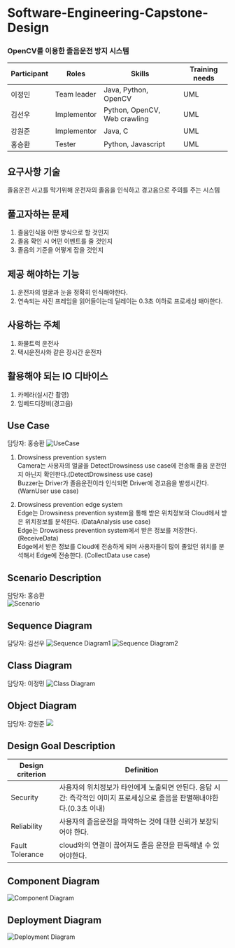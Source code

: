 # Software-Engineering-Capstone-Design

### OpenCV를 이용한 졸음운전 방지 시스템
|Participant|Roles|Skills|Training needs|
|------|---|---|---|
|이정민|Team leader|Java, Python, OpenCV|UML|
|김선우|Implementor|Python, OpenCV, Web crawling|UML|
|강원준|Implementor|Java, C|UML|
|홍승환|Tester|Python, Javascript|UML|


## 요구사항 기술
졸음운전 사고를 막기위해 운전자의 졸음을 인식하고 경고음으로 주의를 주는 시스템

## 풀고자하는 문제
1. 졸음인식을 어떤 방식으로 할 것인지 
2. 졸음 확인 시 어떤 이벤트를 줄 것인지 
3. 졸음의 기준을 어떻게 잡을 것인지

## 제공 해야하는 기능
1. 운전자의 얼굴과 눈을 정확히 인식해야한다.
2. 연속되는 사진 프레임을 읽어들이는데 딜레이는 0.3초 이하로 프로세싱 돼야한다.

## 사용하는 주체
1. 화물트럭 운전사
2. 택시운전사와 같은 장시간 운전자

## 활용해야 되는 IO 디바이스
1. 카메라(실시간 촬영)
2. 임베드디장비(경고음)

## Use Case
담당자: 홍승환
![UseCase](https://user-images.githubusercontent.com/50129757/100823932-7d7dc580-3498-11eb-9248-ae3201920f33.png)

1. Drowsiness prevention system  
Camera는 사용자의 얼굴을 DetectDrowsiness use case에 전송해 졸음 운전인지 아닌지 확인한다.(DetectDrowsiness use case)  
Buzzer는 Driver가 졸음운전이라 인식되면 Driver에 경고음을 발생시킨다. (WarnUser use case)  

2. Drowsiness prevention edge system  
Edge는 Drowsiness prevention system을 통해 받은 위치정보와 Cloud에서 받은 위치정보를 분석한다. (DataAnalysis use case)  
Edge는 Drowsiness prevention system에서 받은 정보를 저장한다.(ReceiveData)  
Edge에서 받은 정보를 Cloud에 전송하게 되며 사용자들이 많이 졸았던 위치를 분석해서 Edge에 전송한다. (CollectData use case)   

## Scenario Description
담당자: 홍승환  
![Scenario](https://user-images.githubusercontent.com/50129757/95862484-f4061d00-0d9d-11eb-99c1-b06000d03e25.png)

## Sequence Diagram
담당자: 김선우
![Sequence Diagram1](https://user-images.githubusercontent.com/50129757/95867927-a6d97980-0da4-11eb-9a86-9b9d87291999.png)
![Sequence Diagram2](https://user-images.githubusercontent.com/50129757/95863063-b0f87980-0d9e-11eb-84aa-5ceb2a1f6e35.png)

## Class Diagram
담당자: 이정민
![Class Diagram](https://user-images.githubusercontent.com/50129757/100181932-b826b180-2f1e-11eb-9e24-5fa25027c5a3.png)


## Object Diagram
담당자: 강원준
![](https://user-images.githubusercontent.com/50129757/95863260-f2892480-0d9e-11eb-9940-3a80c27a268a.png)


## Design Goal Description
|Design criterion|Definition|
|------|---|
|Security|사용자의 위치정보가 타인에게 노출되면 안된다. 응답 시간: 즉각적인 이미지 프로세싱으로 졸음을 판별해내야한다.(0.3초 이내)|
|Reliability|사용자의 졸음운전을 파악하는 것에 대한 신뢰가 보장되어야 한다.|
|Fault Tolerance|cloud와의 연결이 끊어져도 졸음 운전을 판독해낼 수 있어야한다.|

## Component Diagram
![Component Diagram](https://user-images.githubusercontent.com/50129757/100562932-6efca600-3300-11eb-8020-4377dc6a90b4.png)
## Deployment Diagram
![Deployment Diagram](https://user-images.githubusercontent.com/50129757/100562887-5096aa80-3300-11eb-94c3-965b626b4b57.png)
